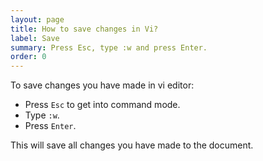 ```yaml
---
layout: page
title: How to save changes in Vi?
label: Save
summary: Press Esc, type :w and press Enter.
order: 0
---
```


To save changes you have made in vi editor:

* Press `Esc` to get into command mode.
* Type `:w`.
* Press `Enter`.

This will save all changes you have made to the document.
